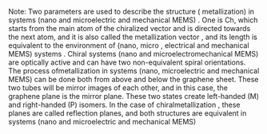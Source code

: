 Note: Two parameters are used to describe the structure ( metallization) in  systems (nano and microelectric and mechanical MEMS) . One is Ch, which starts from the main atom of the chiralized vector and is directed towards the next atom, and it   is also called  the metallization vector , and its length is equivalent to the environment of (nano, micro , electrical and mechanical MEMS)   systems   .
Chiral systems (nano and microelectromechanical MEMS)  are optically active and can have two non-equivalent spiral orientations. The process  ofmetallization  in  systems (nano, microelectric and mechanical MEMS) can be done both from above and below the graphene sheet. These two tubes will be mirror images of each other, and in this case, the graphene plane is the mirror plane. These two states create left-handed (M) and right-handed (P) isomers. In the case of chiralmetallization , these planes are called reflection planes, and both structures are equivalent in systems (nano and microelectric and mechanical MEMS)

